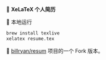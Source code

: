 👤 **XeLaTeX 个人简历**

🚀 本地运行

```bash
brew install texlive
xelatex resume.tex
```

🍴 [billryan/resum](https://github.com/billryan/resume/tree/zh_CN) 项目的一个 Fork 版本。
